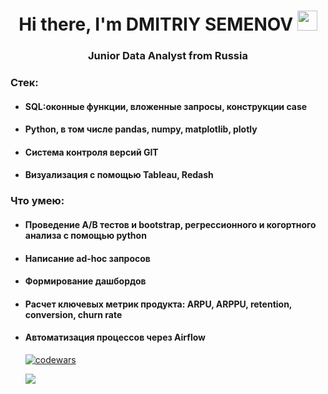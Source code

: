 <h1 align="center">Hi there, I'm DMITRIY SEMENOV
<img src="https://github.com/blackcater/blackcater/raw/main/images/Hi.gif" height="32"/></h1>
<h3 align="center">Junior Data Analyst from Russia</h3>

<h3>Стек:</h3>
<ul>
<li><h4>SQL:оконные функции, вложенные запросы, конструкции case</h4>
<li><h4>Python, в том числе pandas, numpy, matplotlib, plotly</h4>
<li><h4>Система контроля версий GIT</h4>
<li><h4>Визуализация с помощью Tableau, Redash</h4>

</ul>
<h3>Что умею:</h3>
<ul>
<li><h4>Проведение А/В тестов и bootstrap, регрессионного и когортного анализа с помощью python</h4>
<li><h4>Написание ad-hoc запросов</h4>
<li><h4>Формирование дашбордов</h4>
<li><h4>Расчет ключевых метрик продукта: ARPU, ARPPU, retention, conversion, churn rate</h4>
<li><h4>Автоматизация процессов через Airflow</h4>

[![codewars](https://www.codewars.com/users/DimDolino/badges/large)](https://www.codewars.com/users/DimDolino) 

![](https://komarev.com/ghpvc/?username=DimDolino)
<!--
**DimDolino/DimDolino** is a ✨ _special_ ✨ repository because its `README.md` (this file) appears on your GitHub profile.

Here are some ideas to get you started:

- 🔭 I’m currently working on ...
- 🌱 I’m currently learning ...
- 👯 I’m looking to collaborate on ...
- 🤔 I’m looking for help with ...
- 💬 Ask me about ...
- 📫 How to reach me: ...
- 😄 Pronouns: ...
- ⚡ Fun fact: ...
-->
